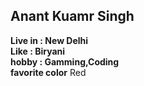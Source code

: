 ## Anant Kuamr Singh
<strong>Live in :  New Delhi</strong><br>
<b>Like : Biryani</b><br>
<b>hobby : Gamming,Coding</b><br>
**favorite color**  Red
